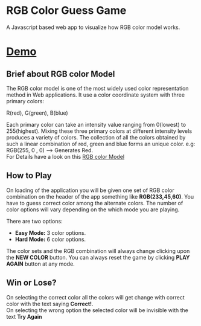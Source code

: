 # RGB Color Guess Game
A Javascript based web app to visualize how RGB color model works.
<br/>
[<h1>Demo</h1>](https://mainak10.github.io/RGB-color-game/color-game.html)

## Brief about RGB color Model
The RGB color model is one of the most widely used color representation method in Web applications. It use a color coordinate system with three primary colors:

R(red), G(green), B(blue) 

Each primary color can take an intensity value ranging from 0(lowest) to 255(highest). Mixing these three primary colors at different intensity levels produces a variety of colors. The collection of all the colors obtained by such a linear combination of red, green and blue forms an unique color.
e.g: RGB(255, 0 , 0) --> Generates Red.
<br/>
For Details have a look on this [RGB color Model](https://en.wikipedia.org/wiki/RGB_color_model)
## How to Play
On loading of the application you will be given one set of RGB color combination on the header of the app something like **RGB(233,45,60)**. You have to guess correct color among the alternate colors. The number of color options will vary depending on the which mode you are playing.

There are two options:

 - **Easy Mode:**   3 color options.
 - **Hard Mode:**  6 color options.

The color sets and the RGB combination will always change clicking upon the **NEW COLOR** button.
You can always reset the game by clicking **PLAY AGAIN** button at any mode.
## Win or Lose?
On selecting the correct color all the colors will get change with correct color with the text saying **Correct!**.
<br/>
On selecting the wrong option the selected color will be invisible with the text **Try Again**
		
